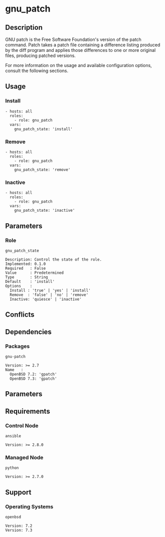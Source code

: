 # gnu_patch

## Description

GNU patch is the Free Software Foundation's version of the patch command. Patch
takes a patch file containing a difference listing produced by the diff program
and applies those differences to one or more original files, producing patched
versions.

For more information on the usage and available configuration options,
consult the following sections.

## Usage

### Install

```
- hosts: all
  roles:
    - role: gnu_patch
  vars:
    gnu_patch_state: 'install'
```

### Remove

```
- hosts: all
  roles:
    - role: gnu_patch
  vars:
    gnu_patch_state: 'remove'
```

### Inactive

```
- hosts: all
  roles:
    - role: gnu_patch
  vars:
    gnu_patch_state: 'inactive'
```

## Parameters

### Role

`gnu_patch_state`

    Description: Control the state of the role.
    Implemented: 0.1.0
    Required   : False
    Value      : Predetermined
    Type       : String
    Default    : 'install'
    Options    :
      Install : 'true' | 'yes' | 'install'
      Remove  : 'false' | 'no' | 'remove'
      Inactive: 'quiesce' | 'inactive'

## Conflicts

## Dependencies

### Packages

`gnu-patch`

    Version: >= 2.7
    Name   :
      OpenBSD 7.2: 'gpatch'
      OpenBSD 7.3: 'gpatch'

## Parameters

## Requirements

### Control Node

`ansible`

    Version: >= 2.8.0

### Managed Node

`python`

    Version: >= 2.7.0

## Support

### Operating Systems

`openbsd`

    Version: 7.2
    Version: 7.3
